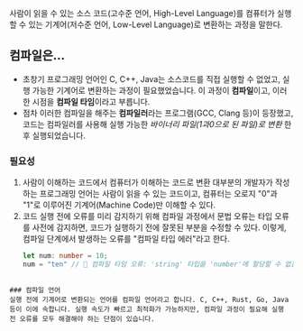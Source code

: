 사람이 읽을 수 있는 소스 코드(고수준 언어, High-Level Language)를 컴퓨터가 실행할 수 있는 기계어(저수준 언어, Low-Level Language)로 변환하는 과정을 말한다.

## 컴파일은...
- 초창기 프로그래밍 언어인 C, C++, Java는 소스코드를 직접 실행할 수 없었고, 실행 가능한 기계어로 변환하는 과정이 필요했었습니다. 이 과정이 **컴파일**이고, 이러한 시점을 **컴파일 타임**이라고 부릅니다.
- 점차 이러한 컴파일을 해주는 **컴파일러**라는 프로그램(GCC, Clang 등)이 등장했고, 코드는 컴파일러를 사용해 실행 가능한 _바이너리 파일(1과0으로 된 파일)로 변환_ 한 후 실행되었습니다.

### 필요성
1. 사람이 이해하는 코드에서 컴퓨터가 이해하는 코드로 변환
	대부분의 개발자가 작성하는 프로그래밍 언어는 사람이 읽을 수 있는 코드이고, 컴퓨터는 오로지 "0"과 "1"로 이루어진 기계어(Machine Code)만 이해할 수 있다.
2. 코드 실행 전에 오류를 미리 감지하기 위해
	컴파일 과정에서 문법 오류는 타입 오류를 사전에 감지하면, 코드가 실행하기 전에 잘못된 부분을 수정할 수 있다. 이렇게, 컴파일 단계에서 발생하는 오류를 "컴파일 타입 에러"라고 한다.
	```ts
	let num: number = 10;
	num = "ten" // 🚨 컴파일 타임 오류: 'string' 타입을 'number'에 할당할 수 없음!!!!
```

### 컴파일 언어
실행 전에 기계어로 변환되는 언어를 컴파일 언어라고 합니다. C, C++, Rust, Go, Java 등이 이에 속합니다. 실행 속도가 빠르고 최적화가 가능하지만, 컴파일 과정이 필요해 실행 전 오류를 모두 해결해야 하는 단점이 있습니다.